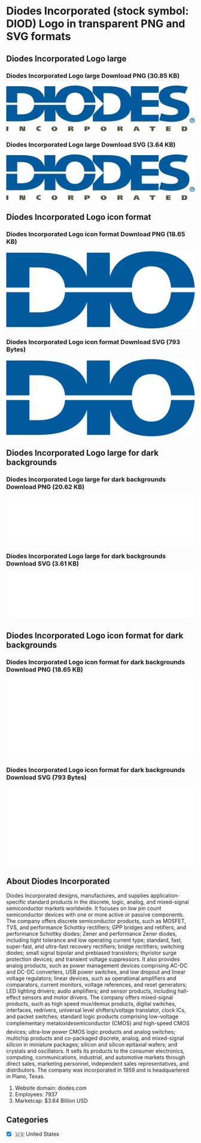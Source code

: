 # Diodes Incorporated (stock symbol: DIOD) Logo in transparent PNG and SVG formats

## Diodes Incorporated Logo large

### Diodes Incorporated Logo large Download PNG (30.85 KB)

![Diodes Incorporated Logo large Download PNG (30.85 KB)](/img/orig/DIOD_BIG-50545ea4.png)

### Diodes Incorporated Logo large Download SVG (3.64 KB)

![Diodes Incorporated Logo large Download SVG (3.64 KB)](/img/orig/DIOD_BIG-584298e3.svg)

## Diodes Incorporated Logo icon format

### Diodes Incorporated Logo icon format Download PNG (18.65 KB)

![Diodes Incorporated Logo icon format Download PNG (18.65 KB)](/img/orig/DIOD-5d7e5d57.png)

### Diodes Incorporated Logo icon format Download SVG (793 Bytes)

![Diodes Incorporated Logo icon format Download SVG (793 Bytes)](/img/orig/DIOD-2db1a69a.svg)

## Diodes Incorporated Logo large for dark backgrounds

### Diodes Incorporated Logo large for dark backgrounds Download PNG (20.62 KB)

![Diodes Incorporated Logo large for dark backgrounds Download PNG (20.62 KB)](/img/orig/DIOD_BIG.D-c279b09b.png)

### Diodes Incorporated Logo large for dark backgrounds Download SVG (3.61 KB)

![Diodes Incorporated Logo large for dark backgrounds Download SVG (3.61 KB)](/img/orig/DIOD_BIG.D-42b1e08e.svg)

## Diodes Incorporated Logo icon format for dark backgrounds

### Diodes Incorporated Logo icon format for dark backgrounds Download PNG (18.65 KB)

![Diodes Incorporated Logo icon format for dark backgrounds Download PNG (18.65 KB)](/img/orig/DIOD.D-3d7a1430.png)

### Diodes Incorporated Logo icon format for dark backgrounds Download SVG (793 Bytes)

![Diodes Incorporated Logo icon format for dark backgrounds Download SVG (793 Bytes)](/img/orig/DIOD.D-18b04fe0.svg)

## About Diodes Incorporated

Diodes Incorporated designs, manufactures, and supplies application-specific standard products in the discrete, logic, analog, and mixed-signal semiconductor markets worldwide. It focuses on low pin count semiconductor devices with one or more active or passive components. The company offers discrete semiconductor products, such as MOSFET, TVS, and performance Schottky rectifiers; GPP bridges and retifiers, and performance Schottky diodes; Zener and performance Zener diodes, including tight tolerance and low operating current type; standard, fast, super-fast, and ultra-fast recovery rectifiers; bridge rectifiers; switching diodes; small signal bipolar and prebiased transistors; thyristor surge protection devices; and transient voltage suppressors. It also provides analog products, such as power management devices comprising AC-DC and DC-DC converters, USB power switches, and low dropout and linear voltage regulators; linear devices, such as operational amplifiers and comparators, current monitors, voltage references, and reset generators; LED lighting drivers; audio amplifiers; and sensor products, including hall-effect sensors and motor drivers. The company offers mixed-signal products, such as high speed mux/demux products, digital switches, interfaces, redrivers, universal level shifters/voltage translator, clock ICs, and packet switches; standard logic products comprising low-voltage complementary metaloxidesemiconductor (CMOS) and high-speed CMOS devices; ultra-low power CMOS logic products and analog switches; multichip products and co-packaged discrete, analog, and mixed-signal silicon in miniature packages; silicon and silicon epitaxial wafers; and crystals and oscillators. It sells its products to the consumer electronics, computing, communications, industrial, and automotive markets through direct sales, marketing personnel, independent sales representatives, and distributors. The company was incorporated in 1959 and is headquartered in Plano, Texas.

1. Website domain: diodes.com
2. Employees: 7937
3. Marketcap: $3.64 Billion USD


## Categories
- [x] 🇺🇸 United States
